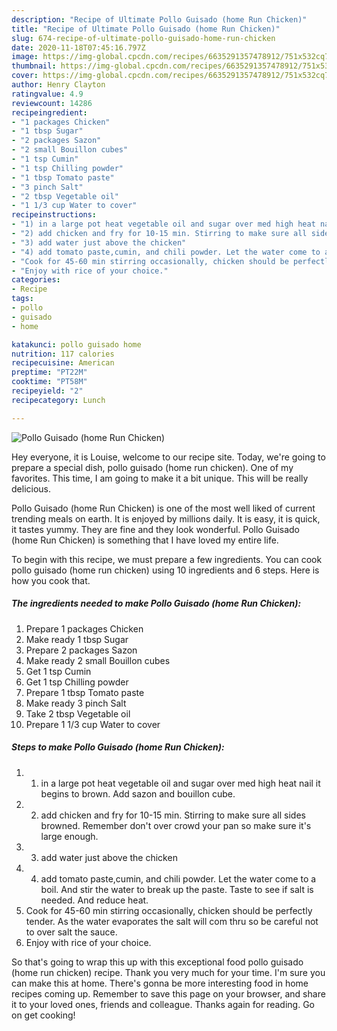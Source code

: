 ```yaml
---
description: "Recipe of Ultimate Pollo Guisado (home Run Chicken)"
title: "Recipe of Ultimate Pollo Guisado (home Run Chicken)"
slug: 674-recipe-of-ultimate-pollo-guisado-home-run-chicken
date: 2020-11-18T07:45:16.797Z
image: https://img-global.cpcdn.com/recipes/6635291357478912/751x532cq70/pollo-guisado-home-run-chicken-recipe-main-photo.jpg
thumbnail: https://img-global.cpcdn.com/recipes/6635291357478912/751x532cq70/pollo-guisado-home-run-chicken-recipe-main-photo.jpg
cover: https://img-global.cpcdn.com/recipes/6635291357478912/751x532cq70/pollo-guisado-home-run-chicken-recipe-main-photo.jpg
author: Henry Clayton
ratingvalue: 4.9
reviewcount: 14286
recipeingredient:
- "1 packages Chicken"
- "1 tbsp Sugar"
- "2 packages Sazon"
- "2 small Bouillon cubes"
- "1 tsp Cumin"
- "1 tsp Chilling powder"
- "1 tbsp Tomato paste"
- "3 pinch Salt"
- "2 tbsp Vegetable oil"
- "1 1/3 cup Water to cover"
recipeinstructions:
- "1) in a large pot heat vegetable oil and sugar over med high heat nail it begins to brown. Add sazon and bouillon cube."
- "2) add chicken and fry for 10-15 min. Stirring to make sure all sides browned. Remember don&#39;t over crowd your pan so make sure it&#39;s large enough."
- "3) add water just above the chicken"
- "4) add tomato paste,cumin, and chili powder. Let the water come to a boil. And stir the water to break up the paste. Taste to see if salt is needed. And reduce heat."
- "Cook for 45-60 min stirring occasionally, chicken should be perfectly tender.  As the water evaporates the salt will com thru so be careful not to over salt the sauce."
- "Enjoy with rice of your choice."
categories:
- Recipe
tags:
- pollo
- guisado
- home

katakunci: pollo guisado home 
nutrition: 117 calories
recipecuisine: American
preptime: "PT22M"
cooktime: "PT58M"
recipeyield: "2"
recipecategory: Lunch

---
```



![Pollo Guisado (home Run Chicken)](https://img-global.cpcdn.com/recipes/6635291357478912/751x532cq70/pollo-guisado-home-run-chicken-recipe-main-photo.jpg)

Hey everyone, it is Louise, welcome to our recipe site. Today, we're going to prepare a special dish, pollo guisado (home run chicken). One of my favorites. This time, I am going to make it a bit unique. This will be really delicious.



Pollo Guisado (home Run Chicken) is one of the most well liked of current trending meals on earth. It is enjoyed by millions daily. It is easy, it is quick, it tastes yummy. They are fine and they look wonderful. Pollo Guisado (home Run Chicken) is something that I have loved my entire life.


To begin with this recipe, we must prepare a few ingredients. You can cook pollo guisado (home run chicken) using 10 ingredients and 6 steps. Here is how you cook that.

<!--inarticleads1-->

##### The ingredients needed to make Pollo Guisado (home Run Chicken):

1. Prepare 1 packages Chicken
1. Make ready 1 tbsp Sugar
1. Prepare 2 packages Sazon
1. Make ready 2 small Bouillon cubes
1. Get 1 tsp Cumin
1. Get 1 tsp Chilling powder
1. Prepare 1 tbsp Tomato paste
1. Make ready 3 pinch Salt
1. Take 2 tbsp Vegetable oil
1. Prepare 1 1/3 cup Water to cover




<!--inarticleads2-->

##### Steps to make Pollo Guisado (home Run Chicken):

1. 1) in a large pot heat vegetable oil and sugar over med high heat nail it begins to brown. Add sazon and bouillon cube.
1. 2) add chicken and fry for 10-15 min. Stirring to make sure all sides browned. Remember don&#39;t over crowd your pan so make sure it&#39;s large enough.
1. 3) add water just above the chicken
1. 4) add tomato paste,cumin, and chili powder. Let the water come to a boil. And stir the water to break up the paste. Taste to see if salt is needed. And reduce heat.
1. Cook for 45-60 min stirring occasionally, chicken should be perfectly tender.  As the water evaporates the salt will com thru so be careful not to over salt the sauce.
1. Enjoy with rice of your choice.




So that's going to wrap this up with this exceptional food pollo guisado (home run chicken) recipe. Thank you very much for your time. I'm sure you can make this at home. There's gonna be more interesting food in home recipes coming up. Remember to save this page on your browser, and share it to your loved ones, friends and colleague. Thanks again for reading. Go on get cooking!
